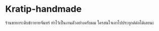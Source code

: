 # Kratip-handmade
ร้านขายกระติบข้าวยายจันทร์
ทำไว้เป็นงานตัวอย่างครับผม
ใครสนใจเอาไปประยุกต์ต่อได้เลยนะ
